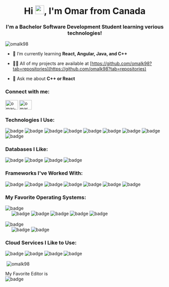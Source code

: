 <h1 align="center">Hi <img src="https://user-images.githubusercontent.com/1303154/88677602-1635ba80-d120-11ea-84d8-d263ba5fc3c0.gif" width="28px" height="28px" alt="wave">, I'm Omar from Canada</h1>
<h3 align="center">I'm a Bachelor Software Development Student learning verious technologies!</h3>

<p align="left"> <img src="https://komarev.com/ghpvc/?username=omalk98&label=Profile%20views&color=0e75b6&style=flat" alt="omalk98" /> </p>

- 🌱 I’m currently learning **React, Angular, Java, and C++**

- 👨‍💻 All of my projects are available at [https://github.com/omalk98?tab=repositories](https://github.com/omalk98?tab=repositories)

- 💬 Ask me about **C++ or React**

<h3 align="left">Connect with me:</h3>
<p align="left">
<a href="https://linkedin.com/in/omar-hussein-51915622b" target="blank"><img align="center" src="https://raw.githubusercontent.com/rahuldkjain/github-profile-readme-generator/master/src/images/icons/Social/linked-in-alt.svg" alt="omar-hussein-51915622b" height="30" width="40" /></a>
<a href="https://instagram.com/omar_010751" target="blank"><img align="center" src="https://raw.githubusercontent.com/rahuldkjain/github-profile-readme-generator/master/src/images/icons/Social/instagram.svg" alt="omar_010751" height="30" width="40" /></a>
</p>

<h3 align="left">Technologies I Use:</h3>
<p>
  <img src="https://img.shields.io/badge/JavaScript-F7DF1E?style=for-the-badge&labelColor=black&logo=javascript&logoColor=F7DF1E" alt="badge" />
  <img src="https://img.shields.io/badge/TypeScript-007ACC?style=for-the-badge&labelColor=black&logo=typescript&logoColor=007ACC" alt="badge" />
  <img src="https://img.shields.io/badge/HTML5-E34F26?style=for-the-badge&labelColor=black&logo=html5&logoColor=E34F26" alt="badge" />
  <img src="https://img.shields.io/badge/CSS3-1572B6?style=for-the-badge&labelColor=black&logo=css3&logoColor=1572B6" alt="badge" />
  <img src="https://img.shields.io/badge/C%2B%2B-00599C?style=for-the-badge&labelColor=black&logo=c%2B%2B&logoColor=00599C" alt="badge" />
  <img src="https://img.shields.io/badge/C-00599C?style=for-the-badge&labelColor=black&logo=c&logoColor=white" alt="badge" />
  <img src="https://img.shields.io/badge/Java-ED8B00?style=for-the-badge&labelColor=black&logo=java&logoColor=ED8B00" alt="badge" />
  <img src="https://img.shields.io/badge/Bash-4EAA25?style=for-the-badge&labelColor=black&logo=gnu-bash&logoColor=white" alt="badge" />
  <img src="https://img.shields.io/badge/PowerShell-5391FE?style=for-the-badge&labelColor=black&logo=powershell&logoColor=white" alt="badge" />
</p>

<h3 align="left">Databases I Like:</h3>
<p>
  <img src="https://img.shields.io/badge/MongoDB-4EA94B?style=for-the-badge&labelColor=black&logo=mongodb&logoColor=4EA94B" alt="badge" />
  <img src="https://img.shields.io/badge/PostgreSQL-316192?style=for-the-badge&labelColor=black&logo=postgresql&logoColor=316192" alt="badge" />
  <img src="https://img.shields.io/badge/MSSQL-4A4A55?style=for-the-badge&labelColor=black&logo=microsoft-sql-server&logoColor=white" alt="badge" />
  <img src="https://img.shields.io/badge/Redis-DC382D?style=for-the-badge&labelColor=black&logo=redis&logoColor=DC382D" alt="badge" />
</p>

<h3 align="left">Frameworks I've Worked With:</h3>
<p>
  <img src="https://img.shields.io/badge/Node.js-43853D?style=for-the-badge&labelColor=black&logo=node.js&logoColor=43853D" alt="badge" />
  <img src="https://img.shields.io/badge/Express.js-404D59?style=for-the-badge&labelColor=black&logo=express&logoColor=white" alt="badge" />
  <img src="https://img.shields.io/badge/jQuery-0769AD?style=for-the-badge&labelColor=black&logo=jquery&logoColor=0769AD" alt="badge" />
  <img src="https://img.shields.io/badge/React-61DAFB?style=for-the-badge&labelColor=black&logo=react&logoColor=61DAFB" alt="badge" />
  <img src="https://img.shields.io/badge/Angular-DD0031?style=for-the-badge&labelColor=black&logo=angular&logoColor=DD0031" alt="badge" />
  <img src="https://img.shields.io/badge/Bootstrap-563D7C?style=for-the-badge&labelColor=black&logo=bootstrap&logoColor=563D7C" alt="badge" />
  <img src="https://img.shields.io/badge/Material--UI-0081CB?style=for-the-badge&labelColor=black&logo=mui&logoColor=0081CB" alt="badge" />
</p>

<h3 align="left">My Favorite Operating Systems:</h3>
<p>
  <img src="https://img.shields.io/badge/Linux-FCC624?style=for-the-badge&labelColor=white&logo=linux&logoColor=black" alt="badge" />
  <br/>&nbsp;&nbsp;&nbsp;&nbsp;
  <img src="https://img.shields.io/badge/Ubuntu-E95420?style=for-the-badge&labelColor=black&logo=ubuntu&logoColor=E95420" alt="badge" />
  <img src="https://img.shields.io/badge/Kali-557C94?style=for-the-badge&labelColor=black&logo=kali-linux&logoColor=557C94" alt="badge" />
  <img src="https://img.shields.io/badge/Pop!_OS-48B9C7?style=for-the-badge&labelColor=black&logo=Pop!_OS&logoColor=48B9C7" alt="badge" />
  <img src="https://img.shields.io/badge/Fedora-51A2DA?style=for-the-badge&labelColor=black&logo=Fedora&logoColor=51A2DA" alt="badge" />
  <img src="https://img.shields.io/badge/openSUSE-73BA25?style=for-the-badge&labelColor=black&logo=openSUSE&logoColor=73BA25" alt="badge" />
  <br/><br/>
  <img src="https://img.shields.io/badge/Microsoft-5E5E5E?style=for-the-badge&labelColor=black&logo=microsoft&logoColor=white" alt="badge" />
  <br/>&nbsp;&nbsp;&nbsp;&nbsp;
  <img src="https://img.shields.io/badge/Windows10-0078D6?style=for-the-badge&labelColor=black&logo=windows&logoColor=white" alt="badge" />
  <img src="https://img.shields.io/badge/WindowsXP-003399?style=for-the-badge&labelColor=black&logo=windows-xp&logoColor=white" alt="badge" />
</p>

<h3 align="left">Cloud Services I Like to Use:</h3>
<p>
  <img src="https://img.shields.io/badge/Heroku-430098?style=for-the-badge&labelColor=black&logo=heroku&logoColor=430098" alt="badge" />
  <img src="https://img.shields.io/badge/GitHub--Pages-100000?style=for-the-badge&labelColor=black&logo=github&logoColor=white" alt="badge" />
  <img src="https://img.shields.io/badge/Vercel-239120?style=for-the-badge&labelColor=black&logo=vercel&logoColor=white" alt="badge" />
  <img src="https://img.shields.io/badge/Google--Maps-4285F4?style=for-the-badge&labelColor=black&logo=google-maps&logoColor=FF3E00" alt="badge" />
</p>

<p>&nbsp;<img align="center" src="https://github-readme-stats.vercel.app/api?username=omalk98&theme=blue-green&show_icons=true&locale=en" alt="omalk98" /></p>

My Favorite Editor is <br/>
<img src="https://img.shields.io/badge/VSCode-12100E?style=for-the-badge&logo=visual-studio-code&logoColor=007ACC" alt="badge" /> 
